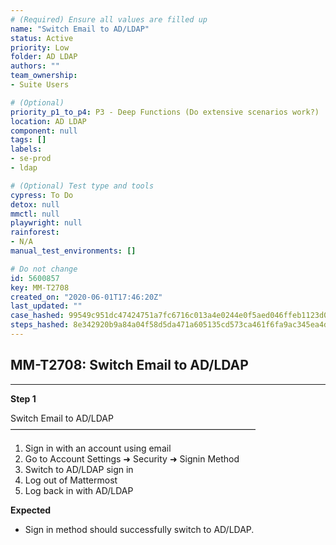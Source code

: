```yaml
---
# (Required) Ensure all values are filled up
name: "Switch Email to AD/LDAP"
status: Active
priority: Low
folder: AD LDAP
authors: ""
team_ownership: 
- Suite Users

# (Optional)
priority_p1_to_p4: P3 - Deep Functions (Do extensive scenarios work?)
location: AD LDAP
component: null
tags: []
labels: 
- se-prod
- ldap

# (Optional) Test type and tools
cypress: To Do
detox: null
mmctl: null
playwright: null
rainforest: 
- N/A
manual_test_environments: []

# Do not change
id: 5600857
key: MM-T2708
created_on: "2020-06-01T17:46:20Z"
last_updated: ""
case_hashed: 99549c951dc47424751a7fc6716c013a4e0244e0f5aed046ffeb1123d0105552140ca881d0aa130846e09227dee723f7
steps_hashed: 8e342920b9a84a04f58d5da471a605135cd573ca461f6fa9ac345ea4d67abec869f8b03a1aec6418e93b71a48ee5c994
---
```


<!-- (Auto-generated) Based on frontmatter's "key" and "name" -->

## MM-T2708: Switch Email to AD/LDAP

---

**Step 1**

Switch Email to AD/LDAP\
————————————————————————————

1. Sign in with an account using email
2. Go to Account Settings ➜ Security ➜ Signin Method
3. Switch to AD/LDAP sign in
4. Log out of Mattermost
5. Log back in with AD/LDAP

**Expected**

- Sign in method should successfully switch to AD/LDAP.
